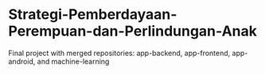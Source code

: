 # Strategi-Pemberdayaan-Perempuan-dan-Perlindungan-Anak
Final project with merged repositories: app-backend, app-frontend, app-android, and machine-learning
